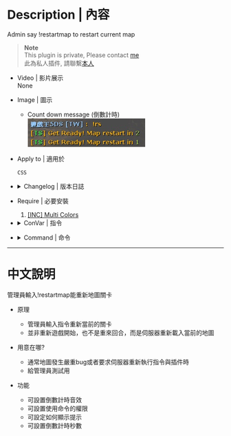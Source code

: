 # Description | 內容
Admin say !restartmap to restart current map

> __Note__ <br/>
This plugin is private, Please contact [me](https://github.com/fbef0102/Game-Private_Plugin#私人插件列表-private-plugins-list)<br/>
此為私人插件, 請聯繫[本人](https://github.com/fbef0102/Game-Private_Plugin#私人插件列表-private-plugins-list)

* Video | 影片展示
<br/>None

* Image | 圖示
	* Count down message (倒數計時)
	<br/>![css_restartmap_command_1](image/css_restartmap_command_1.jpg)

* Apply to | 適用於
	```
	CSS
	```

* <details><summary>Changelog | 版本日誌</summary>

	* v1.0 (2023-3-3)
	    * Initial Release
</details>

* Require | 必要安裝
	1. [[INC] Multi Colors](https://github.com/fbef0102/L4D1_2-Plugins/releases/tag/Multi-Colors)

* <details><summary>ConVar | 指令</summary>

	* cfg/sourcemod/css_restartmap_command.cfg
		```php
		// Players with these flags have access to use command to restart map. (Empty = Everyone, -1: Nobody)
		css_restartmap_command_access_flag "z"

		// Changes how message displays. (0: Disable, 1:In chat, 2: In Hint Box, 3: In center text)
		css_restartmap_command_announce_type "1"

		// Delay to restart map.
		css_restartmap_command_delay "5"

		// 0=Plugin off, 1=Plugin on.
		css_restartmap_command_enable "1"

		// Count down sound file (relative to to sound/, empty=disable)
		css_restartmap_command_soundfile "buttons/blip1.wav"
		```
</details>

* <details><summary>Command | 命令</summary>

	* **sm_restartmap - changelevels to the current map**
		```php
		sm_restartmap
		sm_rs
		```
</details>

- - - -
# 中文說明
管理員輸入!restartmap能重新地圖關卡

* 原理
	* 管理員輸入指令重新當前的關卡
	* 並非重新遊戲開始，也不是重來回合，而是伺服器重新載入當前的地圖

* 用意在哪?
	* 通常地圖發生嚴重bug或者要求伺服器重新執行指令與插件時
	* 給管理員測試用

* 功能
	* 可設置倒數計時音效
	* 可設置使用命令的權限
	* 可設定如何顯示提示
	* 可設置倒數計時秒數

